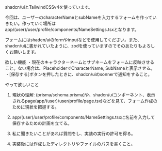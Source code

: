 shadcn/uiとTailwindCSSv4を使っています。

今回は、ユーザーのcharacterNameとsubNameを入力するフォームを作っていきたい。作っていく場所はapp/(user)/user/profile/components/NameSettings.tsxとなります。

フォームにはshadcn/uiのformやinputなどを使用してください。また、shadcn/uiに書かれていたように、zodを使っていますのでそのあたりもよろしくお願いします。

欲しい機能
・現在のキャラクターネームとサブネームをフォームに反映させること。ない場合は、PlaceholderでCharacterName, SubNameと表示させる。
・[保存する]ボタンを押したときに、shadcn/uiのsonnerで通知をすること。

やって欲しいこと
1. 現状の理解: (prisma/schema.prisma)や、shadcn/uiコンポーネント、表示されるpage(app/(user)/user/profile/page.tsx)などを見て、フォーム作成のために現状を把握する。

2. app/(user)/user/profile/components/NameSettings.tsxに名前を入力して保存するための計画を立てる。

3. 私に聞きたいことがあれば質問をし、実装の実行の許可を得る。

4. 実装後には作成したディレクトリやファイルのパスを書くこと。